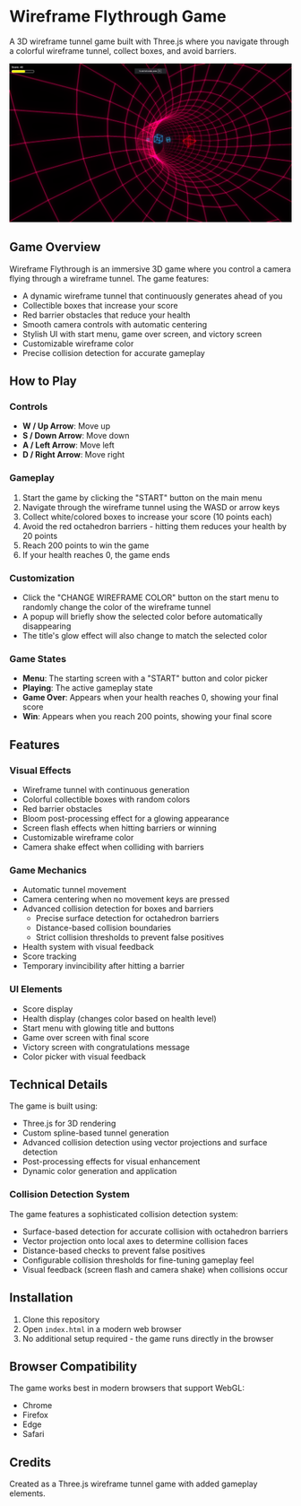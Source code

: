 # Wireframe Flythrough Game

A 3D wireframe tunnel game built with Three.js where you navigate through a colorful wireframe tunnel, collect boxes, and avoid barriers.

![Wireframe Flythrough Game](screenshot.png)

## Game Overview

Wireframe Flythrough is an immersive 3D game where you control a camera flying through a wireframe tunnel. The game features:

- A dynamic wireframe tunnel that continuously generates ahead of you
- Collectible boxes that increase your score
- Red barrier obstacles that reduce your health
- Smooth camera controls with automatic centering
- Stylish UI with start menu, game over screen, and victory screen
- Customizable wireframe color
- Precise collision detection for accurate gameplay

## How to Play

### Controls
- **W / Up Arrow**: Move up
- **S / Down Arrow**: Move down
- **A / Left Arrow**: Move left
- **D / Right Arrow**: Move right

### Gameplay
1. Start the game by clicking the "START" button on the main menu
2. Navigate through the wireframe tunnel using the WASD or arrow keys
3. Collect white/colored boxes to increase your score (10 points each)
4. Avoid the red octahedron barriers - hitting them reduces your health by 20 points
5. Reach 200 points to win the game
6. If your health reaches 0, the game ends

### Customization
- Click the "CHANGE WIREFRAME COLOR" button on the start menu to randomly change the color of the wireframe tunnel
- A popup will briefly show the selected color before automatically disappearing
- The title's glow effect will also change to match the selected color

### Game States
- **Menu**: The starting screen with a "START" button and color picker
- **Playing**: The active gameplay state
- **Game Over**: Appears when your health reaches 0, showing your final score
- **Win**: Appears when you reach 200 points, showing your final score

## Features

### Visual Effects
- Wireframe tunnel with continuous generation
- Colorful collectible boxes with random colors
- Red barrier obstacles
- Bloom post-processing effect for a glowing appearance
- Screen flash effects when hitting barriers or winning
- Customizable wireframe color
- Camera shake effect when colliding with barriers

### Game Mechanics
- Automatic tunnel movement
- Camera centering when no movement keys are pressed
- Advanced collision detection for boxes and barriers
  - Precise surface detection for octahedron barriers
  - Distance-based collision boundaries
  - Strict collision thresholds to prevent false positives
- Health system with visual feedback
- Score tracking
- Temporary invincibility after hitting a barrier

### UI Elements
- Score display
- Health display (changes color based on health level)
- Start menu with glowing title and buttons
- Game over screen with final score
- Victory screen with congratulations message
- Color picker with visual feedback

## Technical Details

The game is built using:
- Three.js for 3D rendering
- Custom spline-based tunnel generation
- Advanced collision detection using vector projections and surface detection
- Post-processing effects for visual enhancement
- Dynamic color generation and application

### Collision Detection System
The game features a sophisticated collision detection system:
- Surface-based detection for accurate collision with octahedron barriers
- Vector projection onto local axes to determine collision faces
- Distance-based checks to prevent false positives
- Configurable collision thresholds for fine-tuning gameplay feel
- Visual feedback (screen flash and camera shake) when collisions occur

## Installation

1. Clone this repository
2. Open `index.html` in a modern web browser
3. No additional setup required - the game runs directly in the browser

## Browser Compatibility

The game works best in modern browsers that support WebGL:
- Chrome
- Firefox
- Edge
- Safari

## Credits

Created as a Three.js wireframe tunnel game with added gameplay elements.